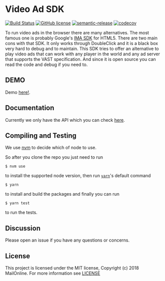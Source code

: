# Video Ad SDK
[![Build Status](https://api.travis-ci.org/MailOnline/mol-video-ad-sdk.svg?branch=master)](https://travis-ci.org/MailOnline/mol-video-ad-sdk) [![GitHub license](https://img.shields.io/badge/license-MIT-blue.svg)](https://github.com/MailOnline/mol-video-ad-sdk/blob/master/LICENSE) [![semantic-release](https://img.shields.io/badge/%20%20%F0%9F%93%A6%F0%9F%9A%80-semantic--release-e10079.svg)](https://github.com/semantic-release/semantic-release) [![codecov](https://codecov.io/gh/MailOnline/mol-video-ad-sdk/branch/master/graph/badge.svg)](https://codecov.io/gh/MailOnline/mol-video-ad-sdk)

To run video ads in the browser there are many alternatives. The most famous one is probably Google's [IMA SDK](https://developers.google.com/interactive-media-ads/docs/sdks/html5/) for HTML5. There are two main cons with that SDK. It only works through DoubleClick and it is a black box very hard to debug and to maintain. This SDK tries to offer an alternative to play video ads that can work with any player in the world and any ad server that supports the VAST specification. And since it is open source you can read the code and debug if you need to.

## DEMO
Demo [here!](https://mailonline.github.io/mol-video-ad-sdk/demo/index.html).

## Documentation
Currently we only have the API which you can check [here](https://mailonline.github.io/mol-video-ad-sdk/docs/index.html).

## Compiling and Testing
We use [nvm](https://github.com/creationix/nvm) to decide which of node to use.

So after you clone the repo you just need to run
```
$ nvm use
```
to install the supported node version, then run [`yarn`](https://yarnpkg.com/lang/en/docs/cli/#toc-default-command)'s default command
```
$ yarn
```
to install and build the packages and finally you can run
```
$ yarn test
```
to run the tests.

## Discussion

Please open an issue if you have any questions or concerns.


## License

This project is licensed under the MIT license, Copyright (c) 2018 MailOnline. For more information see [LICENSE](./LICENSE)